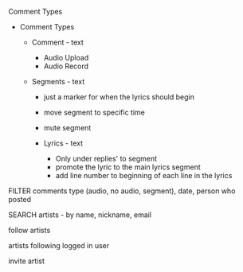 Comment Types
- Comment Types
  - Comment - text
    - Audio Upload
    - Audio Record

  - Segments - text
    - just a marker for when the lyrics should begin
    - move segment to specific time
    - mute segment

    - Lyrics - text
      - Only under replies' to segment
      - promote the lyric to the main lyrics segment
      - add line number to beginning of each line in the lyrics

FILTER
comments
  type (audio, no audio, segment), date, person who posted

SEARCH
artists - by name, nickname, email

follow artists

artists following logged in user

invite artist
